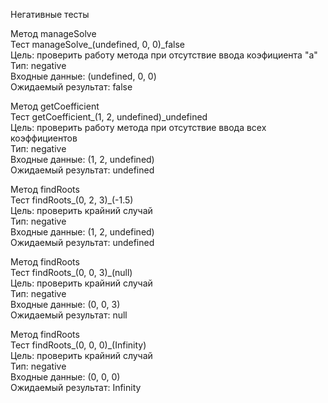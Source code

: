 Негативные тесты  
  
Метод manageSolve    
Тест manageSolve_(undefined, 0, 0)_false    
Цель: проверить работу метода при отсутствие ввода коэфициента "а"     
Тип: negative  
Входные данные: (undefined, 0, 0)    
Ожидаемый результат: false   
    
Метод getCoefficient   
Тест getCoefficient_(1, 2, undefined)_undefined    
Цель: проверить работу метода при отсутствие ввода всех коэффициентов      
Тип: negative    
Входные данные: (1, 2, undefined)    
Ожидаемый результат: undefined  
  
Метод findRoots   
Тест findRoots_(0, 2, 3)_(-1.5)    
Цель: проверить крайний случай      
Тип: negative    
Входные данные: (1, 2, undefined)    
Ожидаемый результат: undefined  
  
Метод findRoots   
Тест findRoots_(0, 0, 3)_(null)    
Цель: проверить крайний случай    
Тип: negative    
Входные данные: (0, 0, 3)    
Ожидаемый результат: null  
  
Метод findRoots   
Тест findRoots_(0, 0, 0)_(Infinity)    
Цель: проверить крайний случай      
Тип: negative    
Входные данные: (0, 0, 0)    
Ожидаемый результат: Infinity  